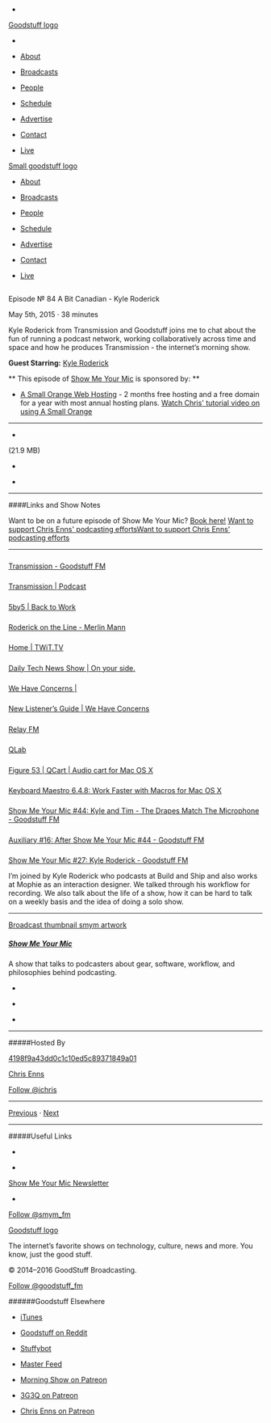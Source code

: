 

-
[Goodstuff logo](http://www.goodstuff.fm/)[](/assets/goodstuff_logo-17c1fe6f378352de5d7345f76152130b.svg)

-


-  [About](/about)

-  [Broadcasts](/broadcasts)

-  [People](/people)

-  [Schedule](/schedule)

-  [Advertise](/advertise)

-  [Contact](/contact)

-  [Live](/live)


[Small goodstuff logo](http://www.goodstuff.fm/)[](/assets/small_goodstuff_logo-bf032e72b9ec41494f4d90905f1ad619.svg)


-  [About](/about)

-  [Broadcasts](/broadcasts)

-  [People](/people)

-  [Schedule](/schedule)

-  [Advertise](/advertise)

-  [Contact](/contact)

-  [Live](/live)


##
Episode № 84
A Bit Canadian - Kyle Roderick


May 5th, 2015
&middot;
38
minutes


Kyle Roderick from Transmission and Goodstuff joins me to chat about the fun of running a podcast network, working collaboratively across time and space and how he produces Transmission - the internet&rsquo;s morning show.


**Guest Starring:**
[Kyle Roderick](/people/kyleroderick)


**
This episode of
[Show Me Your Mic](/smym)
is sponsored by:
**


-  [A Small Orange Web Hosting](http://asmallorange.7eer.net/c/144877/177701/3107) - 2 months free hosting and a free domain for a year with most annual hosting plans.  [Watch Chris' tutorial video on using A Small Orange](https://www.youtube.com/watch?v=_dQr69-dkbU)


------------------------------


-
[](http://podcasts-1.feedpress.co/10590/smym-84.mp3)(21.9 MB)

-
[](http://twitter.com/intent/tweet?text=Show%20Me%20Your%20Mic%20%E2%84%96%2084%20on%20@goodstuff_fm%20-%20http://goodstuff.fm/smym/84)

-
[](http://www.facebook.com/sharer/sharer.php?u=http://goodstuff.fm/smym/84)


------------------------------


####Links and Show Notes


Want to be on a future episode of Show Me Your Mic?  [Book here!](https://goodstuff.appointlet.com)
[Want to support Chris Enns' podcasting efforts](http://www.patreon.com/ichris)[Want to support Chris Enns' podcasting efforts](https://s3.amazonaws.com/patreon_public_assets/kaGh5_patreon_name_and_message.png)


------------------------------


#####
[Transmission - Goodstuff FM](http://goodstuff.fm/transmission)


#####
[Transmission | Podcast](http://transmission.am/)


#####
[5by5 | Back to Work](http://5by5.tv/b2w)


#####
[Roderick on the Line - Merlin Mann](http://www.merlinmann.com/roderick/)


#####
[Home | TWiT.TV](http://twit.tv/)


#####
[Daily Tech News Show | On your side.](http://www.dailytechnewsshow.com/)


#####
[We Have Concerns |](http://www.wehaveconcerns.com/)


#####
[New Listener’s Guide | We Have Concerns](http://www.wehaveconcerns.com/newlistener/)


#####
[Relay FM](http://www.relay.fm/)


#####
[QLab](http://figure53.com/)


#####
[Figure 53 | QCart | Audio cart for Mac OS X](http://figure53.com/qcart/)


#####
[Keyboard Maestro 6.4.8: Work Faster with Macros for Mac OS X](http://www.keyboardmaestro.com/main/)


#####
[Show Me Your Mic #44: Kyle and Tim - The Drapes Match The Microphone - Goodstuff FM](http://goodstuff.fm/smym/44)


#####
[Auxiliary #16: After Show Me Your Mic #44 - Goodstuff FM](http://goodstuff.fm/auxiliary/16)


#####
[Show Me Your Mic #27: Kyle Roderick - Goodstuff FM](http://goodstuff.fm/smym/27)


I’m joined by Kyle Roderick who podcasts at Build and Ship and also works at Mophie as an interaction designer. We talked through his workflow for recording. We also talk about the life of a show, how it can be hard to talk on a weekly basis and the idea of doing a solo show.


------------------------------


[Broadcast thumbnail smym artwork](/smym)[](https://goodstuffs3.s3.amazonaws.com/uploads/broadcast/image/18/broadcast_thumbnail_smym_artwork.png)

##### [Show Me Your Mic](/smym)


A show that talks to podcasters about gear, software, workflow, and philosophies behind podcasting.

-
[](https://geo.itunes.apple.com/ca/podcast/show-me-your-mic/id602836998?mt=2&at=10l4Ki)

-
[](http://feeds.goodstuff.fm/smym)

-
[](mailto:chris+smym@goodstuff.fm?cc=sponsorship%40goodstuff.fm&subject=%5BGoodStuff%20FM%5D%20Sponsorship%20Inquiry%20for%20Show%20Me%20Your%20Mic)


------------------------------


#####Hosted By


[4198f9a43dd0c1c10ed5c89371849a01](/people/chris-enns)[](http://gravatar.com/avatar/4198f9a43dd0c1c10ed5c89371849a01.png?s=300&r=pg)

[Chris Enns](/people/chris-enns)


[Follow @ichris](https://twitter.com/ichris)


------------------------------


[Previous](/smym/83)
&middot;
[Next](/smym/85)


------------------------------


#####Useful Links

-
[](mailto:chris+smym@goodstuff.fm?subject=%5BGoodstuff%20FM%5D%20Feedback%20for%20Show%20Me%20Your%20Mic)

-
[Show Me Your Mic Newsletter](http://www.goodstuff.fm/smym/newsletter)


-
[Follow @smym_fm](https://twitter.com/smym_fm)


[Goodstuff logo](http://www.goodstuff.fm/)[](/assets/goodstuff_logo-17c1fe6f378352de5d7345f76152130b.svg)


The internet’s favorite shows on technology, culture, news and more. You know, just the good stuff.


&copy; 2014&ndash;2016 GoodStuff Broadcasting.

[Follow @goodstuff_fm](https://twitter.com/goodstufffm)


######Goodstuff Elsewhere

-  [iTunes](https://itunes.apple.com/us/artist/goodstuff-fm/id843385597?mt=2)

-  [Goodstuff on Reddit](https://www.reddit.com/r/Goodstuff_fm/)

-  [Stuffybot](http://stuffybot.goodstuff.fm)

-  [Master Feed](/master/feed)

-  [Morning Show on Patreon](https://www.patreon.com/morningshow)

-  [3G3Q on Patreon](https://www.patreon.com/3g3q)

-  [Chris Enns on Patreon](https://www.patreon.com/ichris)

